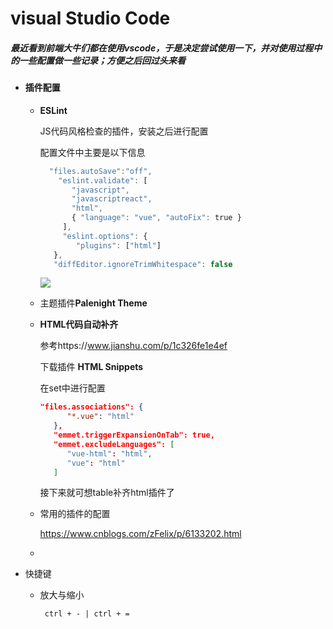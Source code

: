 # visual Studio Code

##### 最近看到前端大牛们都在使用vscode，于是决定尝试使用一下，并对使用过程中的一些配置做一些记录；方便之后回过头来看

+ #### 插件配置

  - **ESLint**

    JS代码风格检查的插件，安装之后进行配置

    配置文件中主要是以下信息

    ```javascript
      "files.autoSave":"off",
        "eslint.validate": [
           "javascript",
           "javascriptreact",
           "html",
           { "language": "vue", "autoFix": true }
         ],
         "eslint.options": {
            "plugins": ["html"]
       },
       "diffEditor.ignoreTrimWhitespace": false
    ```

    ![](https://43423.oss-cn-beijing.aliyuncs.com/img/5HAKBMZO5$ZT%1]REJ6_I7B.png)

  - 主题插件**Palenight Theme** 

  - **HTML代码自动补齐**

    参考https://www.jianshu.com/p/1c326fe1e4ef

    下载插件 **HTML Snippets**

    在set中进行配置

    ```json
    "files.associations": {
          "*.vue": "html"
       },
       "emmet.triggerExpansionOnTab": true,
       "emmet.excludeLanguages": [
          "vue-html": "html",
          "vue": "html"
       ]
    ```

    接下来就可想table补齐html插件了

  - 常用的插件的配置

    https://www.cnblogs.com/zFelix/p/6133202.html

  - 

+ 快捷键

  + 放大与缩小

    ` ctrl + - | ctrl + =`

    

    